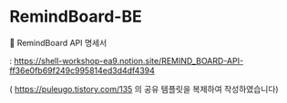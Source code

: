 # RemindBoard-BE
:memo: RemindBoard API 명세서

: https://shell-workshop-ea9.notion.site/REMIND_BOARD-API-ff36e0fb69f249c995814ed3d4df4394

( https://puleugo.tistory.com/135 의 공유 템플릿을 복제하여 작성하였습니다)
